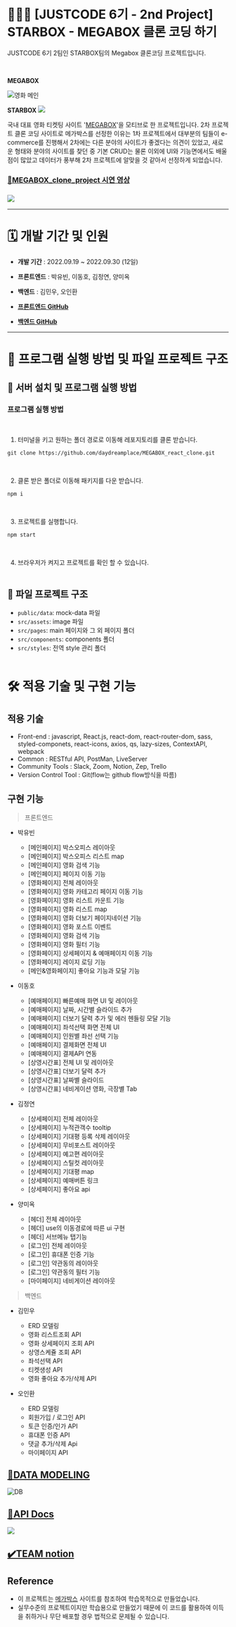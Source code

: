 # 👩🏻‍💻 [JUSTCODE 6기 - 2nd Project] STARBOX - MEGABOX 클론 코딩 하기


JUSTCODE 6기 2팀인 STARBOX팀의 Megabox 클론코딩 프로젝트입니다.

<br/>

**MEGABOX**

![영화 메인](https://user-images.githubusercontent.com/88419431/193578658-46ee5ce7-9cd6-42a1-aaae-13051aa3df86.PNG)

**STARBOX**
![](https://user-images.githubusercontent.com/109200582/197327935-e0aaa023-6dd9-4962-9505-9fcdfc4c032a.png)


국내 대표 영화 티켓팅 사이트 '[MEGABOX](https://www.megabox.co.kr/)'을 모티브로 한 프로젝트입니다. 2차 프로젝트 클론 코딩 사이트로 메가박스를 선정한 이유는 1차 프로젝트에서 대부분의 팀들이 e-commerce를 진행해서 2차에는 다른 분야의 사이트가 좋겠다는 의견이 있었고, 새로운 형태와 분야의 사이트를 찾던 중 기본 CRUD는 물론 이외에 UI와 기능면에서도 배울 점이 많았고 데이터가 풍부해 2차 프로젝트에 알맞을 것 같아서 선정하게 되었습니다.

### [🎥MEGABOX_clone_project 시연 영상]( https://www.youtube.com/watch?v=K6d3YfHN9Jk )
### ![](https://velog.velcdn.com/images/daydreamplace/post/fb9c5aa9-d7e4-4ab0-a7ff-85ecd539617f/image.gif)

---
  
# 🗓 개발 기간 및 인원

- __개발 기간__  : 2022.09.19 ~ 2022.09.30 (12일)

- __프론트엔드__ :  박유빈, 이동호, 김정연, 양미옥

- __백엔드__ : 김민우, 오인환

- __[프론트엔드 GitHub](https://github.com/wecode-bootcamp-korea/justcode-6-2nd-team2-front)__ 

- __[백엔드 GitHub](https://github.com/wecode-bootcamp-korea/justcode-6-2nd-team2-back)__

---
# 🚧 프로그램 실행 방법 및 파일 프로젝트 구조

## 🔡 서버 설치 및 프로그램 실행 방법


### 프로그램 실행 방법

<br />

1.  터미널을 키고 원하는 폴더 경로로 이동해 레포지토리를 클론 받습니다.

```
git clone https://github.com/daydreamplace/MEGABOX_react_clone.git
```

<br />

2.  클론 받은 폴더로 이동해 패키지를 다운 받습니다.

```
npm i
```

<br />

3.  프로젝트를 실행합니다.

```
npm start
```

<br />

4. 브라우저가 켜지고 프로젝트를 확인 할 수 있습니다.
   <br />
   <br />


## 📂 파일 프로젝트 구조

- `public/data`: mock-data 파일
- `src/assets`: image 파일
- `src/pages`: main 페이지와 그 외 페이지 폴더
- `src/components`: components 폴더
- `src/styles`: 전역 style 관리 폴더
  <br />
  <br />

  
 
# 🛠 적용 기술 및 구현 기능

##  적용 기술
+ Front-end : javascript, React.js, react-dom, react-router-dom, sass, styled-componets, react-icons, axios, qs, lazy-sizes, ContextAPI, webpack
+ Common : RESTful API, PostMan, LiveServer
+ Community Tools : Slack, Zoom, Notion, Zep, Trello
+ Version Control Tool : Git(flow는 github flow방식을 따름)


##  구현 기능

>프론트엔드  

- 박유빈
  - [메인페이지] 박스오피스 레이아웃
  - [메인페이지] 박스오피스 리스트 map
  - [메인페이지] 영화 검색 기능
  - [메인페이지] 페이지 이동 기능
  - [영화페이지] 전체 레이아웃
  - [영화페이지] 영화 카테고리 페이지 이동 기능
  - [영화페이지] 영화 리스트 카운트 기능
  - [영화페이지] 영화 리스트 map
  - [영화페이지] 영화 더보기 페이지네이션 기능
  - [영화페이지] 영화 포스트 이벤트
  - [영화페이지] 영화 검색 기능
  - [영화페이지] 영화 필터 기능
  - [영화페이지] 상세페이지 & 예매페이지 이동 기능
  - [영화페이지] 레이지 로딩 기능
  - [메인&영화페이지] 좋아요 기능과 모달 기능
  
- 이동호  
  - [예매페이지] 빠른예매 화면 UI 및 레이아웃
  - [예매페이지] 날짜, 시간별 슬라이드 추가
  - [예매페이지] 더보기 달력 추가 및 에러 헨들링 모달 기능
  - [예매페이지] 좌석선택 화면 전체 UI
  - [예매페이지] 인원별 좌선 선택 기능
  - [예매페이지] 결제화면 전체 UI
  - [예매페이지] 결제API 연동
  - [상영시간표] 전체 UI 및 레이아웃
  - [상영시간표] 더보기 달력 추가
  - [상영시간표] 날짜별 슬라이드
  - [상영시간표] 네비게이션 영화, 극장별 Tab

- 김정연
  - [상세페이지] 전체 레이아웃
  - [상세페이지] 누적관객수 tooltip
  - [상세페이지] 기대평 등록 삭제 레이아웃
  - [상세페이지] 무비포스트 레이아웃
  - [상세페이지] 예고편 레이아웃
  - [상세페이지] 스틸컷 레이아웃
  - [상세페이지] 기대평 map
  - [상세페이지] 예매버튼 링크
  - [상세페이지] 좋아요 api

- 양미옥
  - [헤더] 전체 레이아웃
  - [헤더] use의 이동경로에 따른 ui 구현
  - [헤더] 서브메뉴 탭기능
  - [로그인] 전체 레이아웃
  - [로그인] 휴대폰 인증 기능
  - [로그인] 약관동의 레이아웃
  - [로그인] 약관동의 필터 기능
  - [마이페이지] 네비게이션 레이아웃
  
>백엔드

- 김민우  
  - ERD 모델링
  - 영화 리스트조회 API
  - 영화 상세페이지 조회 API 
  - 상영스케쥴 조회 API
  - 좌석선택 API
  - 티켓생성 API
  - 영화 좋아요 추가/삭제 API  

- 오인환
  - ERD 모델링
  - 회원가입 / 로그인 API 
  - 토큰 인증/인가 API   
  - 휴대폰 인증 API
  - 댓글 추가/삭제 Api
  - 마이페이지 API

## [📼DATA MODELING](https://dbdiagram.io/d/6327c6e10911f91ba5db0917) 

![DB](https://user-images.githubusercontent.com/88419431/193578720-4b6a58e6-042d-4adc-aa50-f21e3beac4f9.PNG)

## [📑API Docs](https://documenter.getpostman.com/view/22703204/2s7ZE4NQnp#de716034-8667-44c7-9662-0eadb80d143e)
![](https://velog.velcdn.com/images/daydreamplace/post/81f3afd0-4eeb-426c-8ee9-5095bfab1746/image.png)

## [✔️TEAM notion](https://www.notion.so/wecode/2-STARBOX-c09094a986d44c4b9ab702b4bd1b3fd6)


## Reference

- 이 프로젝트는 [메가박스](https://www.megabox.co.kr/) 사이트를 참조하여 학습목적으로 만들었습니다.
- 실무수준의 프로젝트이지만 학습용으로 만들었기 때문에 이 코드를 활용하여 이득을 취하거나 무단 배포할 경우 법적으로 문제될 수 있습니다.
